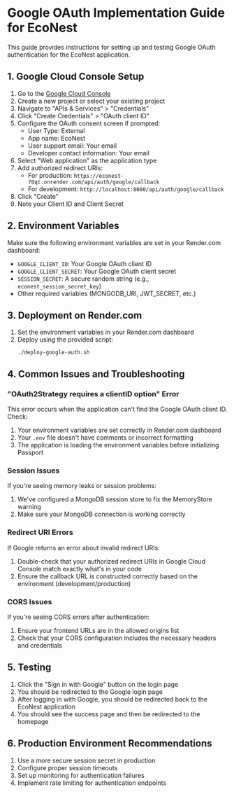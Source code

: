 # Google OAuth Implementation Guide for EcoNest

This guide provides instructions for setting up and testing Google OAuth authentication for the EcoNest application.

## 1. Google Cloud Console Setup

1. Go to the [Google Cloud Console](https://console.cloud.google.com/)
2. Create a new project or select your existing project
3. Navigate to "APIs & Services" > "Credentials"
4. Click "Create Credentials" > "OAuth client ID"
5. Configure the OAuth consent screen if prompted:
   - User Type: External
   - App name: EcoNest
   - User support email: Your email
   - Developer contact information: Your email
6. Select "Web application" as the application type
7. Add authorized redirect URIs:
   - For production: `https://econest-70qt.onrender.com/api/auth/google/callback`
   - For development: `http://localhost:8000/api/auth/google/callback`
8. Click "Create"
9. Note your Client ID and Client Secret

## 2. Environment Variables

Make sure the following environment variables are set in your Render.com dashboard:

- `GOOGLE_CLIENT_ID`: Your Google OAuth client ID
- `GOOGLE_CLIENT_SECRET`: Your Google OAuth client secret
- `SESSION_SECRET`: A secure random string (e.g., `econest_session_secret_key`)
- Other required variables (MONGODB_URI, JWT_SECRET, etc.)

## 3. Deployment on Render.com

1. Set the environment variables in your Render.com dashboard
2. Deploy using the provided script:
   ```
   ./deploy-google-auth.sh
   ```

## 4. Common Issues and Troubleshooting

### "OAuth2Strategy requires a clientID option" Error

This error occurs when the application can't find the Google OAuth client ID. Check:

1. Your environment variables are set correctly in Render.com dashboard
2. Your `.env` file doesn't have comments or incorrect formatting
3. The application is loading the environment variables before initializing Passport

### Session Issues

If you're seeing memory leaks or session problems:

1. We've configured a MongoDB session store to fix the MemoryStore warning
2. Make sure your MongoDB connection is working correctly

### Redirect URI Errors

If Google returns an error about invalid redirect URIs:

1. Double-check that your authorized redirect URIs in Google Cloud Console match exactly what's in your code
2. Ensure the callback URL is constructed correctly based on the environment (development/production)

### CORS Issues

If you're seeing CORS errors after authentication:

1. Ensure your frontend URLs are in the allowed origins list
2. Check that your CORS configuration includes the necessary headers and credentials

## 5. Testing

1. Click the "Sign in with Google" button on the login page
2. You should be redirected to the Google login page
3. After logging in with Google, you should be redirected back to the EcoNest application
4. You should see the success page and then be redirected to the homepage

## 6. Production Environment Recommendations

1. Use a more secure session secret in production
2. Configure proper session timeouts
3. Set up monitoring for authentication failures
4. Implement rate limiting for authentication endpoints
